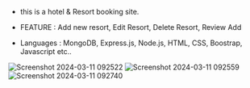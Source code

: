 - this is a hotel & Resort booking site. 

- FEATURE : Add new resort,
            Edit Resort,
            Delete Resort,
            Review Add

- Languages : MongoDB, Express.js, Node.js, HTML, CSS, Boostrap, Javascript etc..


![Screenshot 2024-03-11 092522](https://github.com/neel4550/hotel-booking/assets/142731050/4c63a49a-89aa-4c06-b019-890899bedecb)
![Screenshot 2024-03-11 092559](https://github.com/neel4550/hotel-booking/assets/142731050/bbb9de6d-23a6-439a-af36-290804ee4b97)
![Screenshot 2024-03-11 092740](https://github.com/neel4550/hotel-booking/assets/142731050/22503fb5-6070-436f-9df8-df963ad88230)
